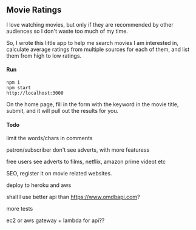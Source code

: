 ## Movie Ratings
I love watching movies, but only if they are recommended by other audiences so I don't waste too much of my time.

So, I wrote this little app to help me search movies I am interested in, calculate average ratings from multiple sources for each of them, and list them from high to low ratings.

#### Run
```
npm i
npm start
http://localhost:3000
```

On the home page, fill in the form with the keyword in the movie title, submit, and it will pull out the results for you.


#### Todo

limit the words/chars in comments


patron/subscriber don't see adverts, with more featuress

free users see adverts to films, netflix, amazon prime videot etc

SEO, register it on movie related websites.

deploy to heroku and aws

shall I use better api than https://www.omdbapi.com?

more tests

ec2 or aws gateway + lambda  for api??


